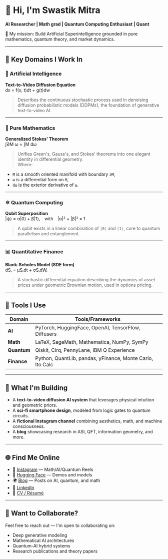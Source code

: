# 👋 Hi, I'm Swastik Mitra  
**AI Researcher | Math grad | Quantum Computing Enthusiast | Quant**

🚀 My mission: Build Artificial Superintelligence grounded in pure mathematics, quantum theory, and market dynamics.

---

## 🧠 Key Domains I Work In

### 🧬 Artificial Intelligence  
**Text-to-Video Diffusion Equation**  
dx = f(x, t)dt + g(t)dw

> Describes the continuous stochastic process used in denoising diffusion probabilistic models (DDPMs), the foundation of generative text-to-video AI.

---

### 📐 Pure Mathematics  
**Generalized Stokes' Theorem**  
∫∂M ω = ∫M dω


> Unifies Green's, Gauss's, and Stokes' theorems into one elegant identity in differential geometry.  
Where:  
- `M` is a smooth oriented manifold with boundary `∂M`,  
- `ω` is a differential form on `M`,  
- `dω` is the exterior derivative of `ω`.

---

### ⚛ Quantum Computing  
**Qubit Superposition**  
|ψ⟩ = α|0⟩ + β|1⟩, with |α|² + |β|² = 1


> A qubit exists in a linear combination of `|0⟩` and `|1⟩`, core to quantum parallelism and entanglement.

---

### 📊 Quantitative Finance  
**Black-Scholes Model (SDE form)**  
dSₜ = μSₜdt + σSₜdWₜ


> A stochastic differential equation describing the dynamics of asset prices under geometric Brownian motion, used in options pricing.

---

## 🧰 Tools I Use

| Domain            | Tools/Frameworks                                             |
|-------------------|--------------------------------------------------------------|
| **AI**            | PyTorch, HuggingFace, OpenAI, TensorFlow, Diffusers          |
| **Math**          | LaTeX, SageMath, Mathematica, NumPy, SymPy                   |
| **Quantum**       | Qiskit, Cirq, PennyLane, IBM Q Experience                    |
| **Finance**       | Python, QuantLib, pandas, yFinance, Monte Carlo, Ito Calc    |

---

## 🎥 What I'm Building

- A **text-to-video diffusion AI system** that leverages physical intuition and geometric priors.
- A **sci-fi smartphone design**, modeled from logic gates to quantum circuits.
- A **fictional Instagram channel** combining aesthetics, math, and machine consciousness.
- A **blog** showcasing research in ASI, QFT, information geometry, and more.

---

## 🌐 Find Me Online

- 📸 [Instagram](https://instagram.com/yourusername) — Math/AI/Quantum Reels  
- 🧠 [Hugging Face](https://huggingface.co/yourusername) — Demos and models  
- 🌍 [Blog](https://yourdomain.com) — Posts on AI, quantum, and math  
- 🔗 [LinkedIn](https://linkedin.com/in/yourusername)  
- 📜 [CV / Résumé](https://yourdomain.com/cv.pdf)

---

## 📌 Want to Collaborate?

Feel free to reach out — I'm open to collaborating on:

- Deep generative modeling  
- Mathematical AI architectures  
- Quantum-AI hybrid systems  
- Research publications and theory papers  

